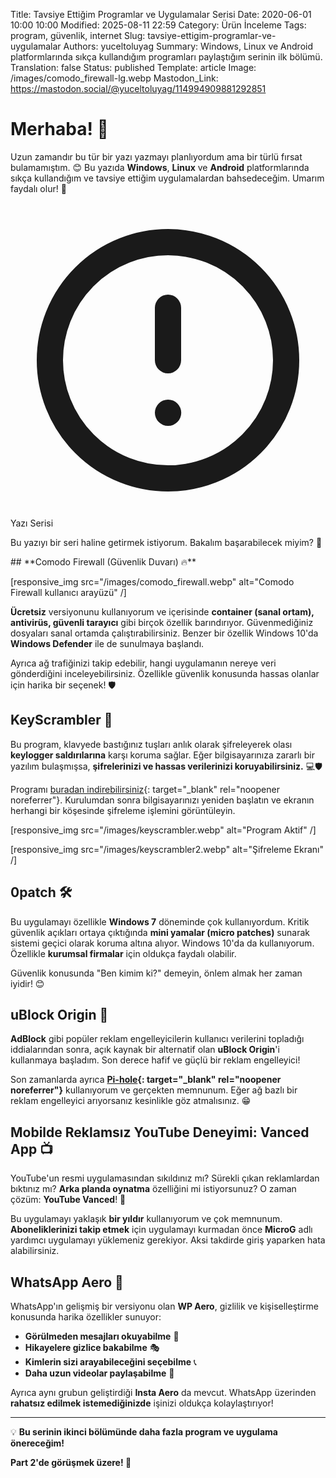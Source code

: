 Title: Tavsiye Ettiğim Programlar ve Uygulamalar Serisi
Date: 2020-06-01 10:00 10:00
Modified: 2025-08-11 22:59
Category: Ürün İnceleme
Tags: program, güvenlik, internet
Slug: tavsiye-ettigim-programlar-ve-uygulamalar
Authors: yuceltoluyag
Summary: Windows, Linux ve Android platformlarında sıkça kullandığım programları paylaştığım serinin ilk bölümü.
Translation: false
Status: published
Template: article
Image: /images/comodo_firewall-lg.webp
Mastodon_Link: https://mastodon.social/@yuceltoluyag/114994909881292851

# Merhaba! 👋

Uzun zamandır bu tür bir yazı yazmayı planlıyordum ama bir türlü fırsat bulamamıştım. 😊 Bu yazıda **Windows**, **Linux** ve **Android** platformlarında sıkça kullandığım ve tavsiye ettiğim uygulamalardan bahsedeceğim. Umarım faydalı olur! 🚀


<div class="info-box important">
    <svg xmlns="http://www.w3.org/2000/svg" class="w-6 h-6" fill="none" viewBox="0 0 24 24" stroke="currentColor">
        <path stroke-linecap="round" stroke-linejoin="round" stroke-width="2" d="M12 8v4m0 4h.01M21 12a9 9 0 11-18 0 9 9 0 0118 0z" />
    </svg>
    <div>
        <div class="alert-title">Yazı Serisi</div>
        <p>Bu yazıyı bir seri haline getirmek istiyorum. Bakalım başarabilecek miyim? 🤞</p>
    </div>
</div>
## **Comodo Firewall (Güvenlik Duvarı) 🔥**


[responsive_img src="/images/comodo_firewall.webp" alt="Comodo Firewall kullanıcı arayüzü" /]


**Ücretsiz** versiyonunu kullanıyorum ve içerisinde **container (sanal ortam), antivirüs, güvenli tarayıcı** gibi birçok özellik barındırıyor. Güvenmediğiniz dosyaları sanal ortamda çalıştırabilirsiniz. Benzer bir özellik Windows 10'da **Windows Defender** ile de sunulmaya başlandı.

Ayrıca ağ trafiğinizi takip edebilir, hangi uygulamanın nereye veri gönderdiğini inceleyebilirsiniz. Özellikle güvenlik konusunda hassas olanlar için harika bir seçenek! 🛡️

## **KeyScrambler 🔑**

Bu program, klavyede bastığınız tuşları anlık olarak şifreleyerek olası **keylogger saldırılarına** karşı koruma sağlar. Eğer bilgisayarınıza zararlı bir yazılım bulaşmışsa, **şifrelerinizi ve hassas verilerinizi koruyabilirsiniz.** 💻🛡️

Programı [buradan indirebilirsiniz](https://www.qfxsoftware.com/download.htm){: target="_blank" rel="noopener noreferrer"}. Kurulumdan sonra bilgisayarınızı yeniden başlatın ve ekranın herhangi bir köşesinde şifreleme işlemini görüntüleyin.


[responsive_img src="/images/keyscrambler.webp" alt="Program Aktif" /]


[responsive_img src="/images/keyscrambler2.webp" alt="Şifreleme Ekranı" /]

## **0patch 🛠️**

Bu uygulamayı özellikle **Windows 7** döneminde çok kullanıyordum. Kritik güvenlik açıkları ortaya çıktığında **mini yamalar (micro patches)** sunarak sistemi geçici olarak koruma altına alıyor. Windows 10'da da kullanıyorum. Özellikle **kurumsal firmalar** için oldukça faydalı olabilir.

Güvenlik konusunda "Ben kimim ki?" demeyin, önlem almak her zaman iyidir! 😊

## **uBlock Origin 🚫**

**AdBlock** gibi popüler reklam engelleyicilerin kullanıcı verilerini topladığı iddialarından sonra, açık kaynak bir alternatif olan **uBlock Origin**'i kullanmaya başladım. Son derece hafif ve güçlü bir reklam engelleyici!

Son zamanlarda ayrıca **[Pi-hole](https://pi-hole.net/){: target="_blank" rel="noopener noreferrer"}** kullanıyorum ve gerçekten memnunum. Eğer ağ bazlı bir reklam engelleyici arıyorsanız kesinlikle göz atmalısınız. 😁

## **Mobilde Reklamsız YouTube Deneyimi: Vanced App 📺**

YouTube'un resmi uygulamasından sıkıldınız mı? Sürekli çıkan reklamlardan bıktınız mı? **Arka planda oynatma** özelliğini mi istiyorsunuz? O zaman çözüm: **YouTube Vanced**! 🎉

Bu uygulamayı yaklaşık **bir yıldır** kullanıyorum ve çok memnunum. **Aboneliklerinizi takip etmek** için uygulamayı kurmadan önce **MicroG** adlı yardımcı uygulamayı yüklemeniz gerekiyor. Aksi takdirde giriş yaparken hata alabilirsiniz.

## **WhatsApp Aero 📱**

WhatsApp'ın gelişmiş bir versiyonu olan **WP Aero**, gizlilik ve kişiselleştirme konusunda harika özellikler sunuyor:

- **Görülmeden mesajları okuyabilme** 👀
- **Hikayelere gizlice bakabilme** 🎭
- **Kimlerin sizi arayabileceğini seçebilme** 📞
- **Daha uzun videolar paylaşabilme** 🎥

Ayrıca aynı grubun geliştirdiği **Insta Aero** da mevcut. WhatsApp üzerinden **rahatsız edilmek istemediğinizde** işinizi oldukça kolaylaştırıyor!

---

💡 **Bu serinin ikinci bölümünde daha fazla program ve uygulama önereceğim!**

**Part 2'de görüşmek üzere! 🚀**

